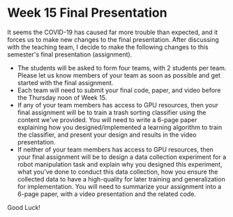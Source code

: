# Week 15 Final Presentation

It seems the COVID-19 has caused far more trouble than expected, and it forces us to make new changes to the final presentation. After discussing with the teaching team, I decide to make the following changes to this semester's final presentation (assignment).

- The students will be asked to form four teams, with 2 students per team. Please let us know members of your team as soon as possible and get started with the final assignment.
- Each team will need to submit your final code, paper, and video before the Thursday noon of Week 15.
- If any of your team members has access to GPU resources, then your final assignment will be to train a trash sorting classifier using the content we've provided. You will need to write a 6-page paper explaining how you designed/implemented a learning algorithm to train the classifier, and present your design and results in the video presentation.
- If neither of your team members has access to GPU resources, then your final assignment will be to design a data collection experiment for a robot manipulation task and explain why you designed this experiment, what you've done to conduct this data collection, how you ensure the collected data to have a high-quality for later training and generalization for implementation. You will need to summarize your assignment into a 6-page paper, with a video presentation and the related code.


Good Luck!
